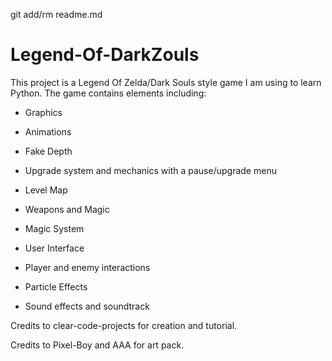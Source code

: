 git add/rm readme.md 
# Legend-Of-DarkZouls
This project is a Legend Of Zelda/Dark Souls style game I am using to learn Python. The game contains elements including:

* Graphics

* Animations

* Fake Depth

* Upgrade system and mechanics with a pause/upgrade menu

* Level Map

* Weapons and Magic

* Magic System

* User Interface

* Player and enemy interactions

* Particle Effects

* Sound effects and soundtrack


Credits to clear-code-projects for creation and tutorial. 


Credits to Pixel-Boy and AAA for art pack.
